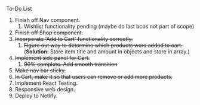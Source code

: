 To-Do List

1. Finish off Nav component.
   1. Wishlist functionality pending (maybe do last bcos not part of scope)
2. ~~Finish off Shop component.~~
3. ~~Incorporate 'Add to Cart' functionality correctly.~~
   1. ~~Figure out way to determine which products were added to cart.~~ (**Solution:** Store item title and amount in objects and store in array.)
4. ~~Implement side panel for Cart.~~
   1. ~~90% complete. Add smooth transition~~
5. ~~Make nav bar sticky.~~
6. ~~In Cart, make it so that users can remove or add more products.~~
7. Implement React Testing.
8. Responsive web design.
9. Deploy to Netlify.
